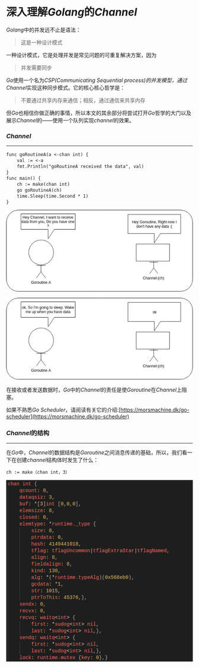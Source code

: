 深入理解*Golang*的*Channel*
===================

*Golang*中的并发远不止是语法：

> 这是一种设计模式

一种设计模式，它是处理并发是常见问题的可重复解决方案，因为

> 并发需要同步

*Go*使用一个名为*CSP(Communicating Sequential process)*的并发模型，通过*Channel*实现这种同步模式。它的核心核心哲学是：

> 不要通过共享内存来通信；相反，通过通信来共享内存

但*Go*也相信你做正确的事情，所以本文的其余部分将尝试打开*Go*哲学的大门以及展示*Channel*的——使用一个队列实现*channel*的效果。


### *Channel*
----------

```golang
func goRoutineA(a <-chan int) {
    val := <-a
    fmt.Println("goRoutineA received the data", val)
}
func main() {
    ch := make(chan int)
    go goRoutineA(ch)
    time.Sleep(time.Second * 1)
}
```

![](images/goroutineA1.jpeg)

![](images/goroutineA2.jpeg)

在接收或者发送数据时，*Go*中的*Channel*的责任是使*Goroutine*在*Channel*上阻塞。

如果不熟悉*Go Scheduler*，请阅读有关它的介绍:[https://morsmachine.dk/go-scheduler](https://morsmachine.dk/go-scheduler)

### *Channel*的结构
---------

在*Go*中，*Channel*的数据结构是*Goroutine*之间消息传递的基础，所以，我们看一下在创建*channel*结构体时发生了什么：

```golang
ch := make（chan int，3）
```

![](images/makechan.png)
